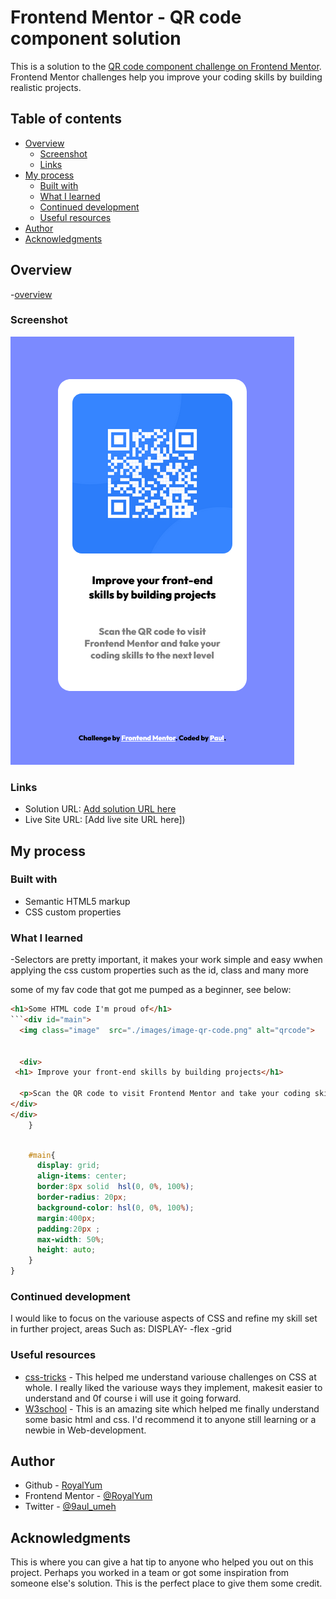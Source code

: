 # Frontend Mentor - QR code component solution

This is a solution to the [QR code component challenge on Frontend Mentor](https://www.frontendmentor.io/challenges/qr-code-component-iux_sIO_H). Frontend Mentor challenges help you improve your coding skills by building realistic projects. 

## Table of contents

- [Overview](#overview)
  - [Screenshot](#screenshot)
  - [Links](#links)
- [My process](#my-process)
  - [Built with](#built-with)
  - [What I learned](#what-i-learned)
  - [Continued development](#continued-development)
  - [Useful resources](#useful-resources)
- [Author](#author)
- [Acknowledgments](#acknowledgments)


## Overview

-[overview](./images/Screenshot%202%20mobile%20view.png)


### Screenshot

![Screenshot](./images/Screenshot%202%20mobile%20view.png)


### Links

- Solution URL: [Add solution URL here](https://your-solution-url.com)
- Live Site URL: [Add live site URL here])

## My process

### Built with

- Semantic HTML5 markup
- CSS custom properties


### What I learned


-Selectors are pretty important, it makes your work simple and easy wwhen applying the css custom properties such as the id, class and many more

some of my fav code that got me pumped as a beginner,
see below:

```html
<h1>Some HTML code I'm proud of</h1>
```<div id="main">
  <img class="image"  src="./images/image-qr-code.png" alt="qrcode">


  <div>
 <h1> Improve your front-end skills by building projects</h1>

  <p>Scan the QR code to visit Frontend Mentor and take your coding skills to the next level</p>
</div>
</div>
    }
```
```css

    #main{
      display: grid;
      align-items: center;
      border:8px solid  hsl(0, 0%, 100%);
      border-radius: 20px;
      background-color: hsl(0, 0%, 100%);
      margin:400px;
      padding:20px ;
      max-width: 50%;
      height: auto;
    }
} 
```

### Continued development

I would like to focus on the variouse aspects of CSS and refine my skill set in further project, areas Such as:
DISPLAY-
-flex
-grid
### Useful resources

- [css-tricks](https://www.css-tricks.com) - This helped me understand variouse challenges on CSS at whole. I really liked the variouse ways they implement, makesit easier to understand and 0f course i will use it going forward.
- [W3school](https://www.w3schools.com) - This is an amazing site which helped me finally understand some basic html and css. I'd recommend it to anyone still learning or a newbie in Web-development.

## Author


- Github - [RoyalYum](https://github.com/RoyalYum)
- Frontend Mentor - [@RoyalYum](https://www.frontendmentor.io/profile/yourusername)
- Twitter - [@9aul_umeh](https://www.twitter.com/9aul_umeh)

## Acknowledgments

This is where you can give a hat tip to anyone who helped you out on this project. Perhaps you worked in a team or got some inspiration from someone else's solution. This is the perfect place to give them some credit.


